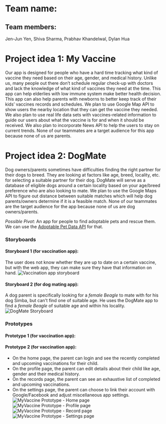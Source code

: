 # Team name:
## Team members: 
Jen-Jun Yen, Shiva Sharma, Prabhav Khandelwal, Dylan Hua

# Project idea 1: My Vaccine
Our app is designed for people who have a hard time tracking what kind of vaccine they need based on their age, gender, and medical history. Unlike us, many people out there don’t schedule regular check-up with doctors and lack the knowledge of what kind of vaccines they need at the time. This app can help elderlies with low immune system make better health decision. This app can also help parents with newborns to better keep track of their kids’ vaccines records and schedules. 
We plan to use Google Map API to show users the nearby location that they can get the vaccine they needed. We also plan to use real life data sets with vaccines-related information to guide our users about what the vaccine is for and when it should be received. We also plan to incorporate News API to help the users to stay on current trends.
None of our teammates are a target audience for this app because none of us are parents.

# Project idea 2: DogMate
Dog owners/parents sometimes have difficulties finding the right partner for their dogs to breed. They are looking at factors like age, breed, locality, etc. for selecting a suitable partner for their dog. DogMate will serve as a database of eligible dogs around a certain locality based on your age/breed preference who are also looking to mate. 
We plan to use the Google Maps API to figure out distance between suitable matches which will help dog parents/owners determine if it is a feasible match.
None of our teammates are the target audience for the app because none of us are dog owners/parents.

*Possible Pivot*: An app for people to find adoptable pets and rescue them. We can use the [Adoptable Pet Data API](https://rescuegroups.org/services/adoptable-pet-data-api/) for that.

### Storyboards
#### Storyboard 1 (for vaccination app): 
The user does not know whether they are up to date on a certain vaccine, but with the web app, they can make sure they have that information on hand.
![Vaccination app storyboard](add-image-path-here)

#### Storyboard 2 (for dog mating app):
A dog parent is specifically looking for a *female Beagle* to mate with for his dog Simba, but can't find one of suitable age. He uses the DogMate app to find a *female Beagle* of suitable age and within his locality.
![DogMate Storyboard](images/storyboards/dogmate-storyboard.png)

### Prototypes
#### Prototype 1 (for vaccination app):


#### Prototype 2 (for vaccination app):
- On the home page, the parent can login and see the recently completed and upcoming vaccinations for their child.
- On the profile page, the parent can edit details about their child like age, gender and their medical history.
- On the records page, the parent can see an exhaustive list of completed and upcoming vaccinations.
- On the settings page, the parent can choose to link their account with Google/Facebook and adjust miscellaneous app settings.
![MyVaccine Prototype - Home page](images/prototypes/prototype-2/Home.png)
![MyVaccine Prototype - Profile page](images/prototypes/prototype-2/Profile.png)
![MyVaccine Prototype - Record page](images/prototypes/prototype-2/Record.png)
![MyVaccine Prototype - Settings page](images/prototypes/prototype-2/Settings.png)


